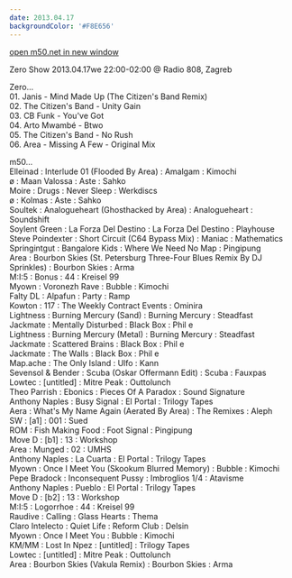```yaml
---
date: 2013.04.17
backgroundColor: '#F8E656'
---
```



[open m50.net in new window  
](http://m50.net/)

Zero Show 2013.04.17we 22:00-02:00 @ Radio 808, Zagreb  

Zero...  
01\. Janis - Mind Made Up (The Citizen's Band Remix)  
02\. The Citizen's Band - Unity Gain  
03\. CB Funk - You've Got  
04\. Arto Mwambé - Btwo  
05\. The Citizen's Band - No Rush  
06\. Area - Missing A Few - Original Mix  

m50...  
Elleinad : Interlude 01 (Flooded By Area) : Amalgam : Kimochi  
ø : Maan Valossa : Aste : Sahko  
Moire : Drugs : Never Sleep : Werkdiscs  
ø : Kolmas : Aste : Sahko  
Soultek : Analogueheart (Ghosthacked by Area) : Analogueheart : Soundshift  
Soylent Green : La Forza Del Destino : La Forza Del Destino : Playhouse  
Steve Poindexter : Short Circuit (C64 Bypass Mix) : Maniac : Mathematics  
Springintgut : Bangalore Kids : Where We Need No Map : Pingipung  
Area : Bourbon Skies (St. Petersburg Three-Four Blues Remix By DJ Sprinkles) : Bourbon Skies : Arma  
M:I:5 : Bonus : 44 : Kreisel 99  
Myown : Voronezh Rave : Bubble : Kimochi  
Falty DL : Alpafun : Party : Ramp  
Kowton : 117 : The Weekly Contract Events : Ominira  
Lightness : Burning Mercury (Sand) : Burning Mercury : Steadfast  
Jackmate : Mentally Disturbed : Black Box : Phil e  
Lightness : Burning Mercury (Metal) : Burning Mercury : Steadfast  
Jackmate : Scattered Brains : Black Box : Phil e  
Jackmate : The Walls : Black Box : Phil e  
Map.ache : The Only Island : Ulfo : Kann  
Sevensol & Bender : Scuba (Oskar Offermann Edit) : Scuba : Fauxpas  
Lowtec : \[untitled\] : Mitre Peak : Outtolunch  
Theo Parrish : Ebonics : Pieces Of A Paradox : Sound Signature  
Anthony Naples : Busy Signal : El Portal : Trilogy Tapes  
Aera : What's My Name Again (Aerated By Area) : The Remixes : Aleph  
SW : \[a1\] : 001 : Sued  
ROM : Fish Making Food : Foot Signal : Pingipung  
Move D : \[b1\] : 13 : Workshop  
Area : Munged : 02 : UMHS  
Anthony Naples : La Cuarta : El Portal : Trilogy Tapes  
Myown : Once I Meet You (Skookum Blurred Memory) : Bubble : Kimochi  
Pepe Bradock : Inconsequent Pussy : Imbroglios 1/4 : Atavisme  
Anthony Naples : Pueblo : El Portal : Trilogy Tapes  
Move D : \[b2\] : 13 : Workshop  
M:I:5 : Logorrhoe : 44 : Kreisel 99  
Raudive : Calling : Glass Hearts : Thema  
Claro Intelecto : Quiet Life : Reform Club : Delsin  
Myown : Once I Meet You : Bubble : Kimochi  
KM/MM : Lost In Npez : \[untitled\] : Trilogy Tapes  
Lowtec : \[untitled\] : Mitre Peak : Outtolunch  
Area : Bourbon Skies (Vakula Remix) : Bourbon Skies : Arma
